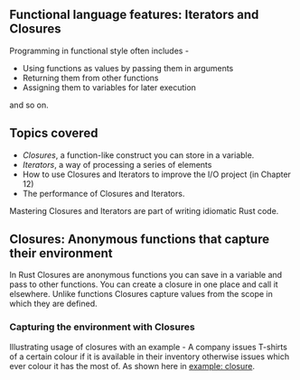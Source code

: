 ## Functional language features: Iterators and Closures

Programming in functional style often includes -

- Using functions as values by passing them in arguments
- Returning them from other functions
- Assigning them to variables for later execution 

and so on. 

## Topics covered

- _Closures_, a function-like construct you can store in a variable.
- _Iterators_, a way of processing a series of elements
- How to use Closures and Iterators to improve the I/O project (in Chapter 12)
- The performance of Closures and Iterators.

Mastering Closures and Iterators are part of writing idiomatic Rust code.

## Closures: Anonymous functions that capture their environment

In Rust Closures are anonymous functions you can save in a variable and pass to other functions. You can create a closure in one place and call it elsewhere. Unlike functions Closures capture values from the scope in which they are defined.

### Capturing the environment with Closures

Illustrating usage of closures with an example - A company issues T-shirts of a certain colour if it is available in their inventory otherwise issues which ever colour it has the most of. As shown here in [example: closure](./closure_tshirts/src/main.rs).
